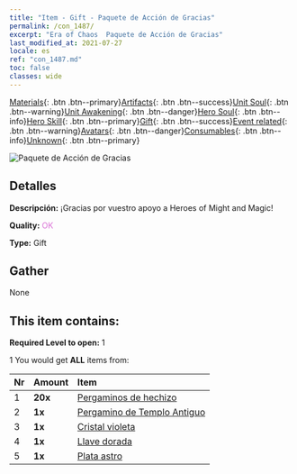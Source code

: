 ```yaml
---
title: "Item - Gift - Paquete de Acción de Gracias"
permalink: /con_1487/
excerpt: "Era of Chaos  Paquete de Acción de Gracias"
last_modified_at: 2021-07-27
locale: es
ref: "con_1487.md"
toc: false
classes: wide
---
```

 [Materials](/ItemsES/){: .btn .btn--primary}[Artifacts](/ItemsES/Artifacts/){: .btn .btn--success}[Unit Soul](/ItemsES/UnitSoul/){: .btn .btn--warning}[Unit Awakening](/ItemsES/UnitAwakening/){: .btn .btn--danger}[Hero Soul](/ItemsES/HeroSoul/){: .btn .btn--info}[Hero Skill](/ItemsES/HeroSkill/){: .btn .btn--primary}[Gift](/ItemsES/Gift/){: .btn .btn--success}[Event related](/ItemsES/Events/){: .btn .btn--warning}[Avatars](/ItemsES/Avatars/){: .btn .btn--danger}[Consumables](/ItemsES/Consumables/){: .btn .btn--info}[Unknown](/ItemsES/Unknown/){: .btn .btn--primary}

 ![Paquete de Acción de Gracias](/images/t/i_906011.png)

## Detalles
 **Descripción:** ¡Gracias por vuestro apoyo a Heroes of Might and Magic!

 **Quality:** <span style="color: #DA70D6">OK</span>

 **Type:** Gift

## Gather

  None

## This item contains:

 **Required Level to open:** 1

 1 You would get **ALL** items  from:

  | Nr | Amount |     Item    |
  |:---|:-------|:------------|
  | 1 |  **20x** | [Pergaminos de hechizo](/ItemsES/con_694/) |  | 
  | 2 |  **1x** | [Pergamino de Templo Antiguo](/ItemsES/con_697/) |  | 
  | 3 |  **1x** | [Cristal violeta](/ItemsES/con_720/) |  | 
  | 4 |  **1x** | [Llave dorada](/ItemsES/con_783/) |  | 
  | 5 |  **1x** | [Plata astro](/ItemsES/con_969/) |  | 
